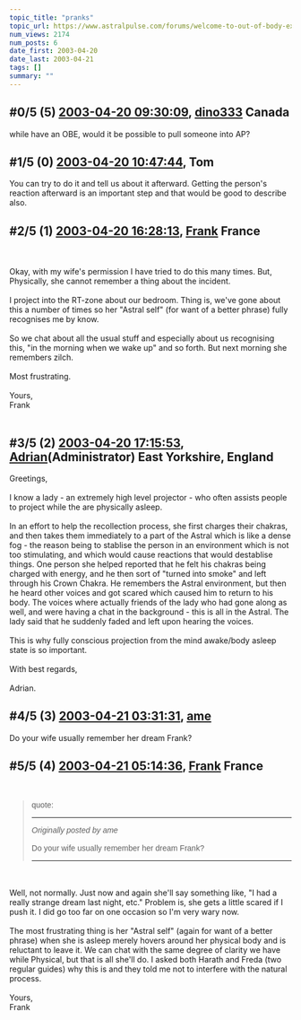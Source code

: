 ```yaml
---
topic_title: "pranks"
topic_url: https://www.astralpulse.com/forums/welcome-to-out-of-body-experiences!/pranks
num_views: 2174
num_posts: 6
date_first: 2003-04-20
date_last: 2003-04-21
tags: []
summary: ""
---
```


## \#0/5 (5) [2003-04-20 09:30:09](https://www.astralpulse.com/forums/index.php?msg=119938), [dino333](https://www.astralpulse.com/forums/profile/?u=2173) Canada ##
<section>
while have an OBE, would it be possible to pull someone into AP?
</section>

## \#1/5 (0) [2003-04-20 10:47:44](https://www.astralpulse.com/forums/index.php?msg=28543), Tom  ##
<section>
You can try to do it and tell us about it afterward. Getting the person's reaction afterward is an important step and that would be good to describe also.
<br>
</section>

## \#2/5 (1) [2003-04-20 16:28:13](https://www.astralpulse.com/forums/index.php?msg=28566), [Frank](https://www.astralpulse.com/forums/profile/?u=359) France ##
<section>
<br>
<br>
Okay, with my wife's permission I have tried to do this many times. But, Physically, she cannot remember a thing about the incident.
<br>
<br>
I project into the RT-zone about our bedroom. Thing is, we've gone about this a number of times so her "Astral self" (for want of a better phrase) fully recognises me by know.
<br>
<br>
So we chat about all the usual stuff and especially about us recognising this, "in the morning when we wake up" and so forth. But next morning she remembers zilch.
<br>
<br>
Most frustrating.
<br>
<br>
Yours,
<br>
Frank
<br>
<br>
</section>

## \#3/5 (2) [2003-04-20 17:15:53](https://www.astralpulse.com/forums/index.php?msg=28567), [Adrian](https://www.astralpulse.com/forums/profile/?u=31)(Administrator) East Yorkshire, England ##
<section>
Greetings,
<br>
<br>
I know a lady - an extremely high level projector - who often assists people to project while the are physically asleep.
<br>
<br>
In an effort to help the recollection process, she first charges their chakras, and then takes them immediately to a part of the Astral which is like a dense fog - the reason being to stablise the person in an environment which is not too stimulating, and which would cause reactions that would destablise things. One person she helped reported that he felt his chakras being charged with energy, and he then sort of "turned into smoke" and left through his Crown Chakra. He remembers the Astral environment, but then he heard other voices and got scared which caused him to return to his body. The voices where actually friends of the lady who had gone along as well, and were having a chat in the background - this is all in the Astral. The lady said that he suddenly faded and left upon hearing the voices.
<br>
<br>
This is why fully conscious projection from the mind awake/body asleep state is so important.
<br>
<br>
With best regards,
<br>
<br>
Adrian.
<br>
</section>

## \#4/5 (3) [2003-04-21 03:31:31](https://www.astralpulse.com/forums/index.php?msg=28607), [ame](https://www.astralpulse.com/forums/profile/?u=1671)  ##
<section>
Do your wife usually remember her dream Frank?
</section>

## \#5/5 (4) [2003-04-21 05:14:36](https://www.astralpulse.com/forums/index.php?msg=28612), [Frank](https://www.astralpulse.com/forums/profile/?u=359) France ##
<section>
<br>
<blockquote id='"quote"'>
 <font face='"Arial"' id='"quote"' size='"1"'>
  quote:
  <hr height='"1"' id='"quote"' noshade=""/>
  <i>
   Originally posted by ame
  </i>
  <br>
  <br>
  Do your wife usually remember her dream Frank?
  <br>
  <hr height='"1"' id='"quote"' noshade=""/>
 </font>
</blockquote>
<br>
<br>
Well, not normally. Just now and again she'll say something like, "I had a really strange dream last night, etc." Problem is, she gets a little scared if I push it. I did go too far on one occasion so I'm very wary now.
<br>
<br>
The most frustrating thing is her "Astral self" (again for want of a better phrase) when she is asleep merely hovers around her physical body and is reluctant to leave it. We can chat with the same degree of clarity we have while Physical, but that is all she'll do. I asked both Harath and Freda (two regular guides) why this is and they told me not to interfere with the natural process.
<br>
<br>
Yours,
<br>
Frank
<br>
<br>
<br>
</section>